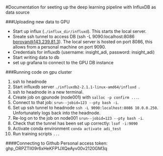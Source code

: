 #Documentation for seeting up the deep learning pipeline with InfluxDB as data source

###Uploading new data to GPU
* Start up influx (```./influx_dir/influxd```). This starts the local server.
* Sreate ssh tunnel to access DB (ssh -L 9090:localhost:8086 bprovan@143.239.81.3). The local server is hosted on port 8086, this allows from a personal machine on port 9090.
* Credentials for influxdb (username: insight_adi, password: insight_adi)
* Start writing data to db
* set up grafana to connect to the GPU DB instance

###Running code on gpu cluster
1. ssh to headnode
2. Start influxdb server ```./influxdb2-2.1.1-linux-amd64/influxd ```.
3. ssh to headnode in a new terminal.
4. Create job on gpunode (node001) with ```salloc -p confirm ...```.
5. Connect to that job: ```srun--jobid=123 --pty bash -i```.
6. Set up ssh tunnel to headnode ```ssh -L 9090:localhost:8086 10.0.0.250```. Unfortunately logs back into the headnode.
7. Re-log on to the job on node001 ```srun--jobid=123 --pty bash -i```.
8. Check that the tunnel has been set up correctly: ```lsof -i:9090```
9. Activate conda environment ```conda activate adi_test```
10. Run training scripts ```...```


####Connecting to Github
Personal access token: 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
